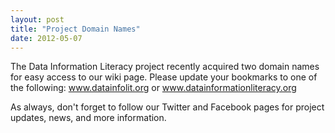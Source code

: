 ```yaml
---
layout: post
title: "Project Domain Names"
date: 2012-05-07
---
```


The Data Information Literacy project recently acquired two domain names for easy access to our wiki page. Please update your bookmarks to one of the following: www.datainfolit.org or www.datainformationliteracy.org

As always, don't forget to follow our Twitter and Facebook pages for project updates, news, and more information.
